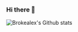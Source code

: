 ### Hi there 👋

![Brokealex's Github stats](https://github-readme-stats.vercel.app/api?username=brokealex&show_icons=true&theme=solarized-dark&count_private=true)
